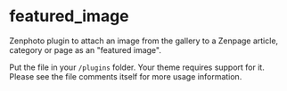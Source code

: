featured_image
=========================================================================================
Zenphoto plugin to attach an image from the gallery to a Zenpage article, category or page as an "featured image".

Put the file in your `/plugins` folder. Your theme requires support for it. 
Please see the file comments itself for more usage information.
